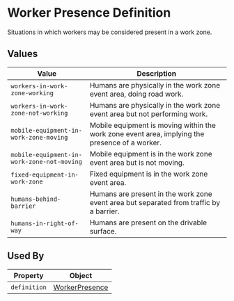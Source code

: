 # Worker Presence Definition
Situations in which workers may be considered present in a work zone.

## Values
Value | Description
--- | ---
`workers-in-work-zone-working` | Humans are physically in the work zone event area, doing road work.
`workers-in-work-zone-not-working` | Humans are physically in the work zone event area but not performing work.
`mobile-equipment-in-work-zone-moving` | Mobile equipment is moving within the work zone event area, implying the presence of a worker.   
`mobile-equipment-in-work-zone-not-moving` | Mobile equipment is in the work zone event area but is not moving.
`fixed-equipment-in-work-zone` | Fixed equipment is in the work zone event area.
`humans-behind-barrier` | Humans are present in the work zone event area but separated from traffic by a barrier.
`humans-in-right-of-way` | Humans are present on the drivable surface.

## Used By
Property | Object
--- | ---
`definition` | [WorkerPresence](/spec-content/objects/WorkerPresence.md)
